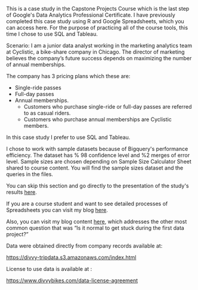 This is a case study in the Capstone Projects Course which is the last step of Google's Data Analytics Professional Certificate. I have previously completed this case study using R and Google Spreadsheets, which you can access here. For the purpose of practicing all of the course tools, this time I chose to use SQL and Tableau.

Scenario:
I am a junior data analyst working in the marketing analytics team at Cyclistic, a bike-share company in Chicago. The director of marketing believes the company’s future success depends on maximizing the number of annual memberships.

The company has 3 pricing plans which these are:

- Single-ride passes
- Full-day passes
- Annual memberships.
  - Customers who purchase single-ride or full-day passes are referred to as casual riders.
  - Customers who purchase annual memberships are Cyclistic members.

In this case study I prefer to use SQL and Tableau. 

I chose to work with sample datasets because of Bigquery's performance efficiency. The dataset has % 98 confidence level and %2 merges of error level. Sample sizes are chosen depending on Sample Size Calculator Sheet shared to course content. You will find the sample sizes dataset and the queries in the files.

You can skip this section and go directly to the presentation of the study's results [here](https://public.tableau.com/views/cyclistic_case_study_dashboards/CasualRidersandMembersbyDayofWeek?:language=en-US&:display_count=n&:origin=viz_share_link).

If you are a course student and want to see detailed processes of Spreadsheets you can visit my blog [here](https://denizevcimen.com/blog/google-data-analytics-capstone-cyclistic-case-study).

Also, you can visit my blog content [here](https://denizevcimen.com/blog/my-first-data-analytics-project), which addresses the other most common question that was “Is it normal to get stuck during the first data project?”

Data were obtained directly from company records available at:

https://divvy-tripdata.s3.amazonaws.com/index.html

License to use data is available at :

https://www.divvybikes.com/data-license-agreement
